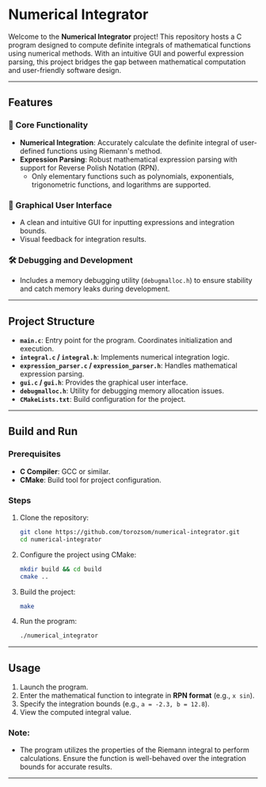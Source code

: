 # Numerical Integrator

Welcome to the **Numerical Integrator** project! This repository hosts a C program designed to compute definite
integrals of mathematical functions using numerical methods. With an intuitive GUI and powerful expression parsing, this
project bridges the gap between mathematical computation and user-friendly software design.

---

## Features

### 🚀 Core Functionality

- **Numerical Integration**: Accurately calculate the definite integral of user-defined functions using Riemann's
  method.
- **Expression Parsing**: Robust mathematical expression parsing with support for Reverse Polish Notation (RPN).
    - Only elementary functions such as polynomials, exponentials, trigonometric functions, and logarithms are
      supported.

### 🎨 Graphical User Interface

- A clean and intuitive GUI for inputting expressions and integration bounds.
- Visual feedback for integration results.

### 🛠 Debugging and Development

- Includes a memory debugging utility (`debugmalloc.h`) to ensure stability and catch memory leaks during development.

---

## Project Structure

- **`main.c`**: Entry point for the program. Coordinates initialization and execution.
- **`integral.c` / `integral.h`**: Implements numerical integration logic.
- **`expression_parser.c` / `expression_parser.h`**: Handles mathematical expression parsing.
- **`gui.c` / `gui.h`**: Provides the graphical user interface.
- **`debugmalloc.h`**: Utility for debugging memory allocation issues.
- **`CMakeLists.txt`**: Build configuration for the project.

---

## Build and Run

### Prerequisites

- **C Compiler**: GCC or similar.
- **CMake**: Build tool for project configuration.

### Steps

1. Clone the repository:
   ```bash
   git clone https://github.com/torozsom/numerical-integrator.git
   cd numerical-integrator
   ```
2. Configure the project using CMake:
   ```bash
   mkdir build && cd build
   cmake ..
   ```
3. Build the project:
   ```bash
   make
   ```
4. Run the program:
   ```bash
   ./numerical_integrator
   ```

---

## Usage

1. Launch the program.
2. Enter the mathematical function to integrate in **RPN format** (e.g., `x sin`).
3. Specify the integration bounds (e.g., `a = -2.3, b = 12.8`).
4. View the computed integral value.

### Note:

- The program utilizes the properties of the Riemann integral to perform calculations. Ensure the function is
  well-behaved over the integration bounds for accurate results.

---
